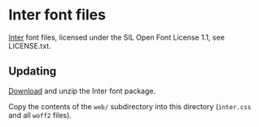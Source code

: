 # Inter font files

[Inter](https://rsms.me/inter/) font files, licensed under the SIL Open Font
License 1.1, see LICENSE.txt.

## Updating

[Download](https://rsms.me/inter/download/) and unzip the Inter font package.

Copy the contents of the `web/` subdirectory into this directory (`inter.css`
and all `woff2` files).
